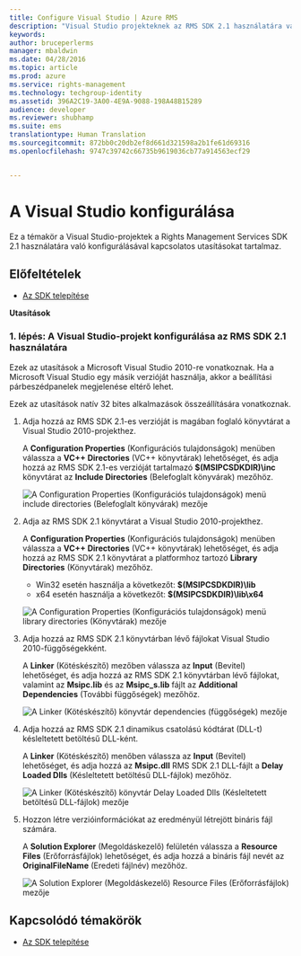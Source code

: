 ```yaml
---
title: Configure Visual Studio | Azure RMS
description: "Visual Studio projekteknek az RMS SDK 2.1 használatára való konfigurálására vonatkozó utasítások."
keywords: 
author: bruceperlerms
manager: mbaldwin
ms.date: 04/28/2016
ms.topic: article
ms.prod: azure
ms.service: rights-management
ms.technology: techgroup-identity
ms.assetid: 396A2C19-3A00-4E9A-9088-198A48B15289
audience: developer
ms.reviewer: shubhamp
ms.suite: ems
translationtype: Human Translation
ms.sourcegitcommit: 872bb0c20db2ef8d661d321598a2b1fe61d69316
ms.openlocfilehash: 9747c39742c66735b9619036cb77a914563ecf29


---
```


# A Visual Studio konfigurálása

Ez a témakör a Visual Studio-projektek a Rights Management Services SDK 2.1 használatára való konfigurálásával kapcsolatos utasításokat tartalmaz.

## Előfeltételek

-   [Az SDK telepítése](install-the-rms-sdk.md)

**Utasítások**

### 1. lépés: A Visual Studio-projekt konfigurálása az RMS SDK 2.1 használatára

Ezek az utasítások a Microsoft Visual Studio 2010-re vonatkoznak. Ha a Microsoft Visual Studio egy másik verzióját használja, akkor a beállítási párbeszédpanelek megjelenése eltérő lehet.

Ezek az utasítások natív 32 bites alkalmazások összeállítására vonatkoznak.

1.  Adja hozzá az RMS SDK 2.1-es verzióját is magában foglaló könyvtárat a Visual Studio 2010-projekthez.

    A **Configuration Properties** (Konfigurációs tulajdonságok) menüben válassza a **VC++ Directories** (VC++ könyvtárak) lehetőséget, és adja hozzá az RMS SDK 2.1-es verzióját tartalmazó **$(MSIPCSDKDIR)\\inc** könyvtárat az **Include Directories** (Belefoglalt könyvárak) mezőhöz.

    ![A Configuration Properties (Konfigurációs tulajdonságok) menü include directories (Belefoglalt könyvárak) mezője](../media/include_directories.png)

2.  Adja az RMS SDK 2.1 könyvtárat a Visual Studio 2010-projekthez.

    A **Configuration Properties** (Konfigurációs tulajdonságok) menüben válassza a **VC++ Directories** (VC++ könyvtárak) lehetőséget, és adja hozzá az RMS SDK 2.1 könyvtárat a platformhoz tartozó **Library Directories** (Könyvtárak) mezőhöz.

    -   Win32 esetén használja a következőt: **$(MSIPCSDKDIR)\\lib**
    -   x64 esetén használja a következőt: **$(MSIPCSDKDIR)\\lib\\x64**

    ![A Configuration Properties (Konfigurációs tulajdonságok) menü library directories (Könyvtárak) mezője](../media/library_directories.png)

3.  Adja hozzá az RMS SDK 2.1 könyvtárban lévő fájlokat Visual Studio 2010-függőségekként.

    A **Linker** (Kötéskészítő) mezőben válassza az **Input** (Bevitel) lehetőséget, és adja hozzá az RMS SDK 2.1 könyvtárban lévő fájlokat, valamint az **Msipc.lib** és az **Msipc\_s.lib** fájlt az **Additional Dependencies** (További függőségek) mezőhöz.

    ![A Linker (Kötéskészítő) könyvtár dependencies (függőségek) mezője](../media/additional_dependencies.png)

4.  Adja hozzá az RMS SDK 2.1 dinamikus csatolású kódtárat (DLL-t) késleltetett betöltésű DLL-ként.

    A **Linker** (Kötéskészítő) menőben válassza az **Input** (Bevitel) lehetőséget, és adja hozzá az **Msipc.dll** RMS SDK 2.1 DLL-fájlt a **Delay Loaded Dlls** (Késleltetett betöltésű DLL-fájlok) mezőhöz.

    ![A Linker (Kötéskészítő) könyvtár Delay Loaded Dlls (Késleltetett betöltésű DLL-fájlok) mezője](../media/delay_loaded.png)

5.  Hozzon létre verzióinformációkat az eredményül létrejött bináris fájl számára.

    A **Solution Explorer** (Megoldáskezelő) felületén válassza a **Resource Files** (Erőforrásfájlok) lehetőséget, és adja hozzá a bináris fájl nevét az **OriginalFileName** (Eredeti fájlnév) mezőhöz.

    ![A Solution Explorer (Megoldáskezelő) Resource Files (Erőforrásfájlok) mezője](../media/original_file_name.png)

## Kapcsolódó témakörök

* [Az SDK telepítése](install-the-rms-sdk.md)
 

 



<!--HONumber=Jun16_HO4-->


